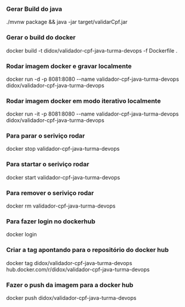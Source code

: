 
### Gerar Build do java ###
./mvnw package && java -jar target/validarCpf.jar

### Gerar o build do docker ###
docker build -t didox/validador-cpf-java-turma-devops -f Dockerfile .

### Rodar imagem docker e gravar localmente ###
docker run -d -p 8081:8080 --name validador-cpf-java-turma-devops didox/validador-cpf-java-turma-devops
### Rodar imagem docker em modo iterativo localmente ###
docker run -it -p 8081:8080 --name validador-cpf-java-turma-devops didox/validador-cpf-java-turma-devops

### Para parar o seriviço rodar ###
docker stop validador-cpf-java-turma-devops

### Para startar o seriviço rodar ###
docker start validador-cpf-java-turma-devops

### Para remover o seriviço rodar ###
docker rm validador-cpf-java-turma-devops

### Para fazer login no dockerhub ###
docker login

### Criar a tag apontando para o repositório do docker hub ###
docker tag didox/validador-cpf-java-turma-devops hub.docker.com/r/didox/validador-cpf-java-turma-devops

### Fazer o push da imagem para a docker hub ###
docker push didox/validador-cpf-java-turma-devops